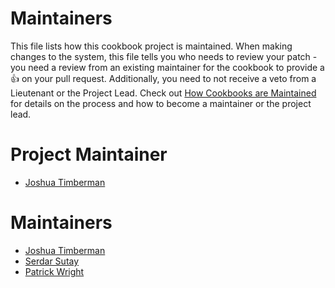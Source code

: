 <!-- This is a generated file. Please do not edit directly -->

# Maintainers
This file lists how this cookbook project is maintained. When making changes to the system, this
file tells you who needs to review your patch - you need a review from an existing maintainer
for the cookbook to provide a :+1: on your pull request. Additionally, you need
to not receive a veto from a Lieutenant or the Project Lead.
Check out [How Cookbooks are Maintained](https://github.com/chef-cookbooks/community_cookbook_documentation/blob/master/CONTRIBUTING.MD)
for details on the process and how to become a maintainer or the project lead.

# Project Maintainer
* [Joshua Timberman](https://github.com/jtimberman)

# Maintainers
* [Joshua Timberman](https://github.com/jtimberman)
* [Serdar Sutay](https://github.com/sersut)
* [Patrick Wright](https://github.com/patrick-wright)
